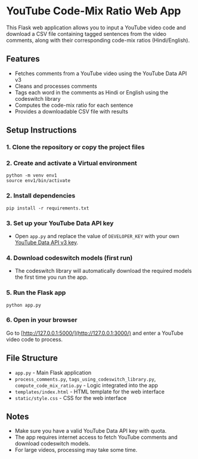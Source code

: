 # YouTube Code-Mix Ratio Web App

This Flask web application allows you to input a YouTube video code and download a CSV file containing tagged sentences from the video comments, along with their corresponding code-mix ratios (Hindi/English).

## Features
- Fetches comments from a YouTube video using the YouTube Data API v3
- Cleans and processes comments
- Tags each word in the comments as Hindi or English using the codeswitch library
- Computes the code-mix ratio for each sentence
- Provides a downloadable CSV file with results

## Setup Instructions

### 1. Clone the repository or copy the project files

### 2. Create and activate a Virtual environment
```
python -m venv env1
source env1/bin/activate
```


### 2. Install dependencies
```
pip install -r requirements.txt
```

### 3. Set up your YouTube Data API key
- Open `app.py` and replace the value of `DEVELOPER_KEY` with your own [YouTube Data API v3 key](https://console.cloud.google.com/apis/dashboard).

### 4. Download codeswitch models (first run)
- The codeswitch library will automatically download the required models the first time you run the app.

### 5. Run the Flask app
```
python app.py
```

### 6. Open in your browser
Go to [http://127.0.0.1:5000/](http://127.0.0.1:3000/) and enter a YouTube video code to process.

## File Structure
- `app.py` - Main Flask application
- `process_comments.py`, `tags_using_codeswitch_library.py`, `compute_code_mix_ratio.py` - Logic integrated into the app
- `templates/index.html` - HTML template for the web interface
- `static/style.css` - CSS for the web interface

## Notes
- Make sure you have a valid YouTube Data API key with quota.
- The app requires internet access to fetch YouTube comments and download codeswitch models.
- For large videos, processing may take some time.
